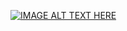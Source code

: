 [![IMAGE ALT TEXT HERE](https://img.youtube.com/vi/PCfBeX03BaY/0.jpg)](https://www.youtube.com/watch?v=PCfBeX03BaY)

